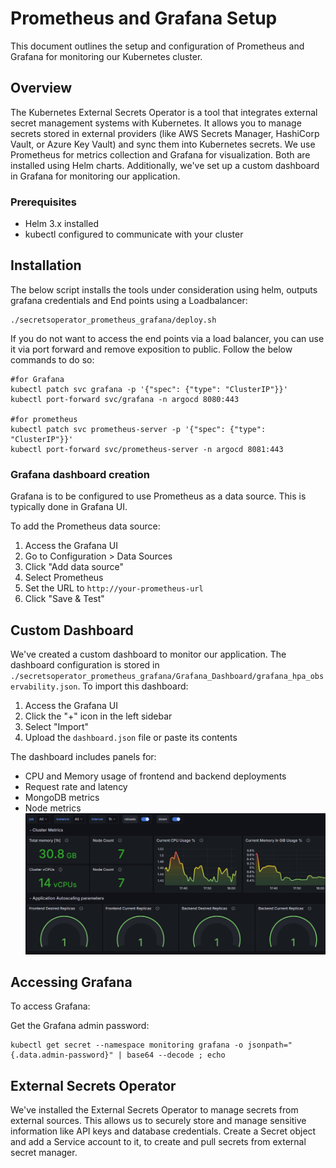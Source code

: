 # Prometheus and Grafana Setup

This document outlines the setup and configuration of Prometheus and Grafana for monitoring our Kubernetes cluster.

## Overview
The Kubernetes External Secrets Operator is a tool that integrates external secret management systems with Kubernetes. It allows you to manage secrets stored in external providers (like AWS Secrets Manager, HashiCorp Vault, or Azure Key Vault) and sync them into Kubernetes secrets.
We use Prometheus for metrics collection and Grafana for visualization. Both are installed using Helm charts. Additionally, we've set up a custom dashboard in Grafana for monitoring our application.

### Prerequisites

- Helm 3.x installed
- kubectl configured to communicate with your cluster

## Installation
The below script installs the tools under consideration using helm, outputs grafana credentials and End points using a Loadbalancer:
```
./secretsoperator_prometheus_grafana/deploy.sh
```

If you do not want to access the end points via a load balancer, you can use it via port forward and remove exposition to public.
Follow the below commands to do so:
```
#for Grafana
kubectl patch svc grafana -p '{"spec": {"type": "ClusterIP"}}'
kubectl port-forward svc/grafana -n argocd 8080:443

#for prometheus
kubectl patch svc prometheus-server -p '{"spec": {"type": "ClusterIP"}}'
kubectl port-forward svc/prometheus-server -n argocd 8081:443
```

### Grafana dashboard creation

Grafana is to be configured to use Prometheus as a data source. This is typically done in Grafana UI.

To add the Prometheus data source:

1. Access the Grafana UI
2. Go to Configuration > Data Sources
3. Click "Add data source"
4. Select Prometheus
5. Set the URL to `http://your-prometheus-url`
6. Click "Save & Test"

## Custom Dashboard

We've created a custom dashboard to monitor our application. The dashboard configuration is stored in `./secretsoperator_prometheus_grafana/Grafana_Dashboard/grafana_hpa_observability.json`. To import this dashboard:

1. Access the Grafana UI
2. Click the "+" icon in the left sidebar
3. Select "Import"
4. Upload the `dashboard.json` file or paste its contents

The dashboard includes panels for:
- CPU and Memory usage of frontend and backend deployments
- Request rate and latency
- MongoDB metrics
- Node metrics
![alt text](./images/grafana_look.png)


## Accessing Grafana

To access Grafana:

Get the Grafana admin password:
   ```
   kubectl get secret --namespace monitoring grafana -o jsonpath="{.data.admin-password}" | base64 --decode ; echo
   ```


## External Secrets Operator

We've installed the External Secrets Operator to manage secrets from external sources. This allows us to securely store and manage sensitive information like API keys and database credentials. Create a Secret object and add a Service account to it, to create and pull secrets from external secret manager. 